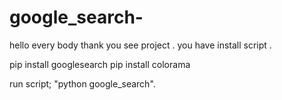 # google_search-
hello every body thank you 
see project .
you have install script .

pip install googlesearch
pip install colorama

run script;
"python google_search".
